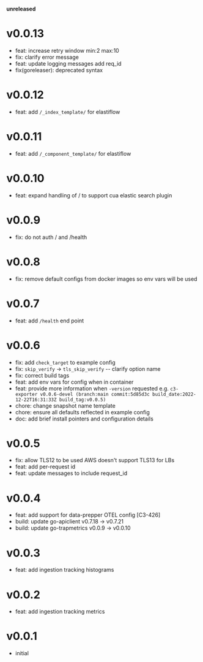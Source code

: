 **unreleased**

# v0.0.13

* feat: increase retry window min:2 max:10
* fix: clarify error message
* feat: update logging messages add req_id
* fix(goreleaser): deprecated syntax

# v0.0.12

* feat: add `/_index_template/` for elastiflow

# v0.0.11

* feat: add `/_component_template/` for elastiflow

# v0.0.10

* feat: expand handling of / to support cua elastic search plugin

# v0.0.9

* fix: do not auth / and /health

# v0.0.8

* fix: remove default configs from docker images so env vars will be used

# v0.0.7

* feat: add `/health` end point

# v0.0.6

* fix: add `check_target` to example config
* fix: `skip_verify` -> `tls_skip_verify` -- clarify option name
* fix: correct build tags
* feat: add env vars for config when in container
* feat: provide more information when `-version` requested e.g. `c3-exporter v0.0.6-devel (branch:main commit:5d85d3c build_date:2022-12-22T16:31:33Z build_tag:v0.0.5)`
* chore: change snapshot name template
* chore: ensure all defaults reflected in example config
* doc: add brief install pointers and configuration details

# v0.0.5

* fix: allow TLS12 to be used AWS doesn't support TLS13 for LBs
* feat: add per-request id
* feat: update messages to include request_id

# v0.0.4

* feat: add support for data-prepper OTEL config [C3-426]
* build: update go-apiclient v0.7.18 -> v0.7.21
* build: update go-trapmetrics v0.0.9 -> v0.0.10

# v0.0.3

* feat: add ingestion tracking histograms

# v0.0.2

* feat: add ingestion tracking metrics

# v0.0.1

* initial
